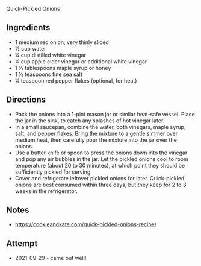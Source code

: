 Quick-Pickled Onions

## Ingredients
* 1 medium red onion, very thinly sliced
* ½ cup water
* ¼ cup distilled white vinegar
* ¼ cup apple cider vinegar or additional white vinegar
* 1 ½ tablespoons maple syrup or honey
* 1 ½ teaspoons fine sea salt
* ¼ teaspoon red pepper flakes (optional, for heat)

## Directions
* Pack the onions into a 1-pint mason jar or similar heat-safe vessel. Place the jar in the sink, to catch any splashes of hot vinegar later.
* In a small saucepan, combine the water, both vinegars, maple syrup, salt, and pepper flakes. Bring the mixture to a gentle simmer over medium heat, then carefully pour the mixture into the jar over the onions.
* Use a butter knife or spoon to press the onions down into the vinegar and pop any air bubbles in the jar. Let the pickled onions cool to room temperature (about 20 to 30 minutes), at which point they should be sufficiently pickled for serving.
* Cover and refrigerate leftover pickled onions for later. Quick-pickled onions are best consumed within three days, but they keep for 2 to 3 weeks in the refrigerator.

## Notes
* https://cookieandkate.com/quick-pickled-onions-recipe/

## Attempt
* 2021-09-29 - came out well!
